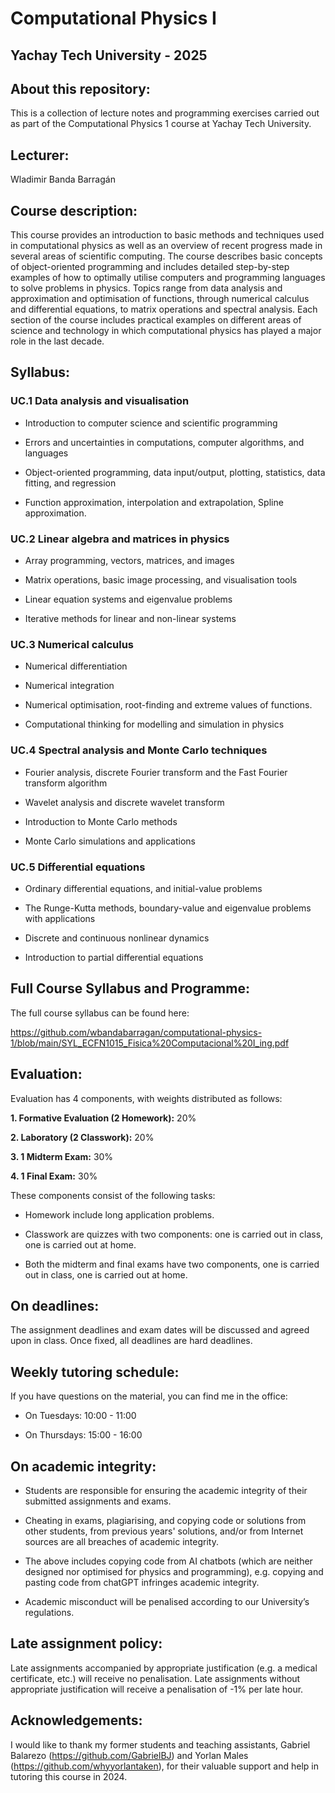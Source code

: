 # Computational Physics I 

## Yachay Tech University - 2025

## About this repository:
This is a collection of lecture notes and programming exercises carried out as part of the Computational Physics 1 course at Yachay Tech University.

## Lecturer:
Wladimir Banda Barragán

## Course description:
This course provides an introduction to basic methods and techniques used in computational physics as well as an overview of recent progress made in several areas of scientific computing. The course describes basic concepts of object-oriented programming and includes detailed step-by-step examples of how to optimally utilise computers and programming languages to solve problems in physics. Topics range from data analysis and approximation and optimisation of functions, through numerical calculus and differential equations, to matrix operations and spectral analysis. Each section of the course includes practical examples on different areas of science and technology in which computational physics has played a major role in the last decade.

## Syllabus:

### UC.1 Data analysis and visualisation

- Introduction to computer science and scientific programming

- Errors and uncertainties in computations, computer algorithms, and languages

- Object-oriented programming, data input/output, plotting, statistics, data fitting, and regression

- Function approximation, interpolation and extrapolation, Spline approximation.

### UC.2 Linear algebra and matrices in physics

- Array programming, vectors, matrices, and images

- Matrix operations, basic image processing, and visualisation tools

- Linear equation systems and eigenvalue problems

- Iterative methods for linear and non-linear systems

### UC.3 Numerical calculus

- Numerical differentiation

- Numerical integration

- Numerical optimisation, root-finding and extreme values of functions.

- Computational thinking for modelling and simulation in physics

### UC.4 Spectral analysis and Monte Carlo techniques

- Fourier analysis, discrete Fourier transform and the Fast Fourier transform algorithm

- Wavelet analysis and discrete wavelet transform

- Introduction to Monte Carlo methods

- Monte Carlo simulations and applications

### UC.5 Differential equations

- Ordinary differential equations, and initial-value problems

- The Runge-Kutta methods, boundary-value and eigenvalue problems with applications

- Discrete and continuous nonlinear dynamics

- Introduction to partial differential equations

## Full Course Syllabus and Programme:

The full course syllabus can be found here:

https://github.com/wbandabarragan/computational-physics-1/blob/main/SYL_ECFN1015_Fisica%20Computacional%20I_ing.pdf


## Evaluation:

Evaluation has 4 components, with weights distributed as follows:

**1. Formative Evaluation (2 Homework):** 20%

**2. Laboratory (2 Classwork):** 20%

**3. 1 Midterm Exam:** 30%

**4. 1 Final Exam:** 30%

These components consist of the following tasks:

- Homework include long application problems.

- Classwork are quizzes with two components: one is carried out in class, one is carried out at home.

- Both the midterm and final exams have two components, one is carried out in class, one is carried out at home.


## On deadlines:

The assignment deadlines and exam dates will be discussed and agreed upon in class. Once fixed, all deadlines are hard deadlines.


## Weekly tutoring schedule:

If you have questions on the material, you can find me in the office:

- On Tuesdays: 10:00 - 11:00

- On Thursdays: 15:00 - 16:00 


## On academic integrity:

- Students are responsible for ensuring the academic integrity of their submitted assignments and exams.

- Cheating in exams, plagiarising, and copying code or solutions from other students, from previous years' solutions, and/or from Internet sources are all breaches of academic integrity.
  
- The above includes copying code from AI chatbots (which are neither designed nor optimised for physics and programming), e.g. copying and pasting code from chatGPT infringes academic integrity.

- Academic misconduct will be penalised according to our University’s regulations.

## Late assignment policy:
Late assignments accompanied by appropriate justification (e.g. a medical certificate, etc.) will receive no penalisation. Late assignments without appropriate justification will receive a penalisation of -1% per late hour.

## Acknowledgements:

I would like to thank my former students and teaching assistants, Gabriel Balarezo (https://github.com/GabrielBJ) and Yorlan Males (https://github.com/whyyorlantaken), for their valuable support and help in tutoring this course in 2024.
